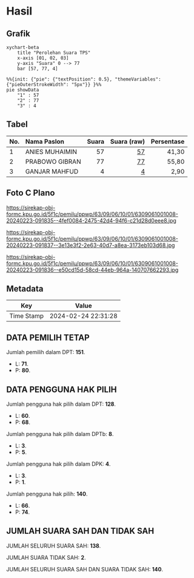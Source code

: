 # Hasil

## Grafik

```mermaid
xychart-beta
    title "Perolehan Suara TPS"
    x-axis [01, 02, 03]
    y-axis "Suara" 0 --> 77
    bar [57, 77, 4]
```

```mermaid
%%{init: {"pie": {"textPosition": 0.5}, "themeVariables": {"pieOuterStrokeWidth": "5px"}} }%%
pie showData
    "1" : 57
    "2" : 77
    "3" : 4
```

## Tabel

| No. | Nama Paslon    | Suara | Suara (raw) | Persentase |
|:--- |:-------------- | -----:| -----------:| ----------:|
| 1   | ANIES MUHAIMIN | 57    | [57][p-1]   | 41,30      |
| 2   | PRABOWO GIBRAN | 77    | [77][p-2]   | 55,80      |
| 3   | GANJAR MAHFUD  | 4     | [4][p-3]    | 2,90       |


[p-1]: https://github.com/gigit-pemilu/pemilu-2024/blob/main/pilpres/hitung-suara/sub/63-kalimantan-selatan/sub/09-tabalong/sub/06-murung-pudak/sub/1001-belimbing-raya/sub/008-tps/sub/paslon-1.txt
[p-2]: https://github.com/gigit-pemilu/pemilu-2024/blob/main/pilpres/hitung-suara/sub/63-kalimantan-selatan/sub/09-tabalong/sub/06-murung-pudak/sub/1001-belimbing-raya/sub/008-tps/sub/paslon-2.txt
[p-3]: https://github.com/gigit-pemilu/pemilu-2024/blob/main/pilpres/hitung-suara/sub/63-kalimantan-selatan/sub/09-tabalong/sub/06-murung-pudak/sub/1001-belimbing-raya/sub/008-tps/sub/paslon-3.txt

## Foto C Plano

https://sirekap-obj-formc.kpu.go.id/5f1c/pemilu/ppwp/63/09/06/10/01/6309061001008-20240223-091835--4fef0084-2475-42d4-94f6-c21d28d0eee8.jpg

https://sirekap-obj-formc.kpu.go.id/5f1c/pemilu/ppwp/63/09/06/10/01/6309061001008-20240223-091837--3e13e3f2-2e63-40d7-a8ea-3173eb103d68.jpg

https://sirekap-obj-formc.kpu.go.id/5f1c/pemilu/ppwp/63/09/06/10/01/6309061001008-20240223-091836--e50cd15d-58cd-44eb-964a-140707662293.jpg


## Metadata

| Key        | Value               |
| ---------- | ------------------- |
| Time Stamp | 2024-02-24 22:31:28 |


## DATA PEMILIH TETAP

Jumlah pemilih dalam DPT: **151**.
 * L: **71**.
 * P: **80**.

## DATA PENGGUNA HAK PILIH

Jumlah pengguna hak pilih dalam DPT: **128**.
 * L: **60**.
 * P: **68**.

Jumlah pengguna hak pilih dalam DPTb: **8**.
 * L: **3**.
 * P: **5**.

Jumlah pengguna hak pilih dalam DPK: **4**.
 * L: **3**.
 * P: **1**.

Jumlah pengguna hak pilih: **140**.
 * L: **66**.
 * P: **74**.

## JUMLAH SUARA SAH DAN TIDAK SAH

JUMLAH SELURUH SUARA SAH: **138**.

JUMLAH SUARA TIDAK SAH: **2**.

JUMLAH SELURUH SUARA SAH DAN SUARA TIDAK SAH: **140**.


